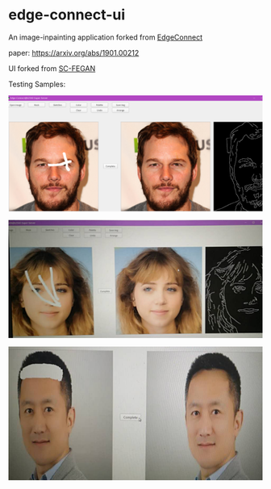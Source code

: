 # edge-connect-ui
An image-inpainting application forked from [EdgeConnect](https://github.com/knazeri/edge-connect)

paper: https://arxiv.org/abs/1901.00212

UI forked from [SC-FEGAN](https://github.com/JoYoungjoo/SC-FEGAN)

Testing Samples:

![](__pics/sample_1.png)

![](__pics/sample_2.png)

![](__pics/sample_3.png)
